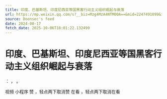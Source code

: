 ```yaml
---
title: 印度、巴基斯坦、印度尼西亚等国黑客行动主义组织崛起与衰落
url: https://mp.weixin.qq.com/s?__biz=Mzg4MzA4NTM0OA==&mid=2247491099&idx=1&sn=f05f7dd59813d1bb976210637a3800b5
source: Doonsec's feed
date: 2024-08-17
fetch_date: 2025-10-06T18:01:22.132499
---
```


# 印度、巴基斯坦、印度尼西亚等国黑客行动主义组织崛起与衰落

：
，
。

视频
小程序
赞
，轻点两下取消赞
在看
，轻点两下取消在看